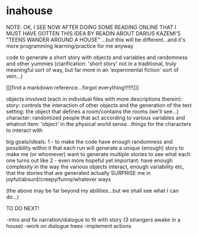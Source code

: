 # inahouse

NOTE:  OK, I SEE NOW AFTER DOING SOME READING ONLINE THAT I MUST HAVE GOTTEN THIS
IDEA BY READIN ABOUT DARIUS KAZEMI'S "TEENS WANDER AROUND A HOUSE"
...but this will be different...and it's more programming learning/practice for me anyway

code to generate a short story with objects and variables and randomness and other yummies
(clarification:  'short story' not in a traditional, truly meaningful sort of way, 
but far more in an 'experimental fiction' sort of vein...)

[[[find a markdown reference...forgot everything!!!!!!]]]

objects involved (each in individual files with more descriptions therein):
story: controls the interaction of other objects and the generation of the text
setting: the object that defines a room/contains the rooms (we'll see...)
character: randomized people that act according to various variables and whatnot
item: 'object' in the physical world sense...things for the characters to interact with

big goals/ideals: 
1 - to make the code have enough randomness and possibility within it that 
each run will generate a unique (enough) story to make me (or whomever) want to 
generate multiple stories to see what each one turns out like
2 - even more hopeful yet important: have enough complexity in the way the various
objects interact, enough variability etc, that the stories that are generated
actually SURPRISE me in joyful/absurd/creepy/funny/whatever ways

(the above may be far beyond my abilities...but we shall see what I can do...)




TO DO NEXT!

-intro and fix narration/dialogue to fit with story (3 strangers awake in a house)
-work on dialogue trees
-implement actions
